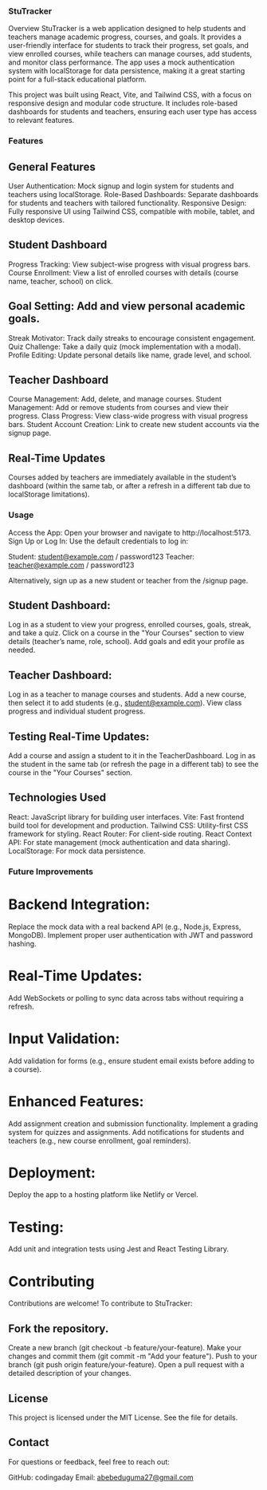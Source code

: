 ### StuTracker

Overview
StuTracker is a web application designed to help students and teachers manage academic progress, courses, and goals. It provides a user-friendly interface for students to track their progress, set goals, and view enrolled courses, while teachers can manage courses, add students, and monitor class performance. The app uses a mock authentication system with localStorage for data persistence, making it a great starting point for a full-stack educational platform.

This project was built using React, Vite, and Tailwind CSS, with a focus on responsive design and modular code structure. It includes role-based dashboards for students and teachers, ensuring each user type has access to relevant features.

### Features

## General Features

User Authentication: Mock signup and login system for students and teachers using localStorage.
Role-Based Dashboards: Separate dashboards for students and teachers with tailored functionality.
Responsive Design: Fully responsive UI using Tailwind CSS, compatible with mobile, tablet, and desktop devices.

## Student Dashboard

Progress Tracking: View subject-wise progress with visual progress bars.
Course Enrollment: View a list of enrolled courses with details (course name, teacher, school) on click.

## Goal Setting: Add and view personal academic goals.

Streak Motivator: Track daily streaks to encourage consistent engagement.
Quiz Challenge: Take a daily quiz (mock implementation with a modal).
Profile Editing: Update personal details like name, grade level, and school.

## Teacher Dashboard

Course Management: Add, delete, and manage courses.
Student Management: Add or remove students from courses and view their progress.
Class Progress: View class-wide progress with visual progress bars.
Student Account Creation: Link to create new student accounts via the signup page.

## Real-Time Updates

Courses added by teachers are immediately available in the student’s dashboard (within the same tab, or after a refresh in a different tab due to localStorage limitations).

### Usage

Access the App: Open your browser and navigate to http://localhost:5173.
Sign Up or Log In:
Use the default credentials to log in:

Student: student@example.com / password123
Teacher: teacher@example.com / password123

Alternatively, sign up as a new student or teacher from the /signup page.

## Student Dashboard:

Log in as a student to view your progress, enrolled courses, goals, streak, and take a quiz.
Click on a course in the "Your Courses" section to view details (teacher’s name, role, school).
Add goals and edit your profile as needed.

## Teacher Dashboard:

Log in as a teacher to manage courses and students.
Add a new course, then select it to add students (e.g., student@example.com).
View class progress and individual student progress.

## Testing Real-Time Updates:

Add a course and assign a student to it in the TeacherDashboard.
Log in as the student in the same tab (or refresh the page in a different tab) to see the course in the "Your Courses" section.

## Technologies Used

React: JavaScript library for building user interfaces.
Vite: Fast frontend build tool for development and production.
Tailwind CSS: Utility-first CSS framework for styling.
React Router: For client-side routing.
React Context API: For state management (mock authentication and data sharing).
LocalStorage: For mock data persistence.

### Future Improvements

# Backend Integration:

Replace the mock data with a real backend API (e.g., Node.js, Express, MongoDB).
Implement proper user authentication with JWT and password hashing.

# Real-Time Updates:

Add WebSockets or polling to sync data across tabs without requiring a refresh.

# Input Validation:

Add validation for forms (e.g., ensure student email exists before adding to a course).

# Enhanced Features:

Add assignment creation and submission functionality.
Implement a grading system for quizzes and assignments.
Add notifications for students and teachers (e.g., new course enrollment, goal reminders).

# Deployment:

Deploy the app to a hosting platform like Netlify or Vercel.

# Testing:

Add unit and integration tests using Jest and React Testing Library.

# Contributing

Contributions are welcome! To contribute to StuTracker:

## Fork the repository.

Create a new branch (git checkout -b feature/your-feature).
Make your changes and commit them (git commit -m "Add your feature").
Push to your branch (git push origin feature/your-feature).
Open a pull request with a detailed description of your changes.

## License

This project is licensed under the MIT License. See the file for details.

## Contact

For questions or feedback, feel free to reach out:

GitHub: codingaday
Email: abebeduguma27@gmail.com
